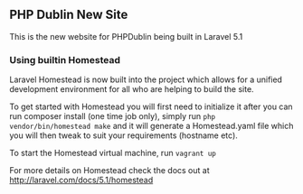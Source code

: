 ## PHP Dublin New Site

This is the new website for PHPDublin being built in Laravel 5.1

### Using builtin Homestead
Laravel Homestead is now built into the project which allows for a unified
development environment for all who are helping to build the site.

To get started with Homestead you will first need to initialize it after
you can run composer install (one time job only), simply run 
```php vendor/bin/homestead make``` and it will generate a Homestead.yaml file
which you will then tweak to suit your requirements (hostname etc).

To start the Homestead virtual machine, run ```vagrant up```

For more details on Homestead check the docs out at http://laravel.com/docs/5.1/homestead
